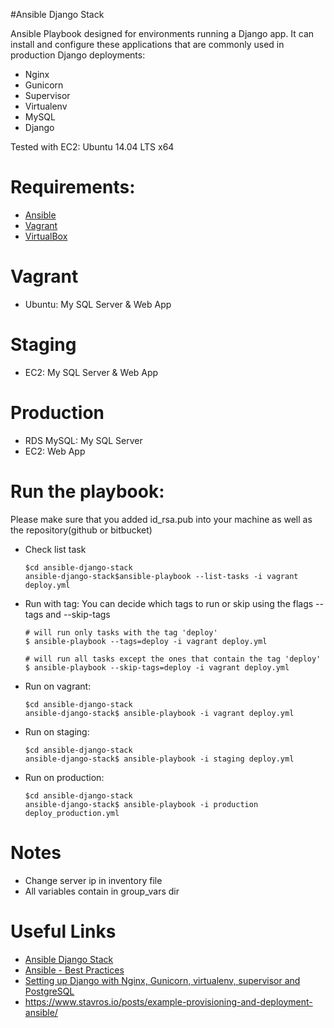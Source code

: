 #Ansible Django Stack

Ansible Playbook designed for environments running a Django app. It can install and configure these applications that are commonly used in production Django deployments:

+ Nginx
+ Gunicorn
+ Supervisor
+ Virtualenv
+ MySQL
+ Django

Tested with EC2: Ubuntu 14.04 LTS x64

Requirements:
============
+ [Ansible](http://docs.ansible.com/ansible/intro_installation.html)
+ [Vagrant](https://www.vagrantup.com/downloads.html)
+ [VirtualBox](https://www.virtualbox.org/wiki/Downloads)


Vagrant
========
+ Ubuntu: My SQL Server & Web App


Staging
========
+ EC2: My SQL Server & Web App


Production
===========
+ RDS MySQL: My SQL Server
+ EC2: Web App


Run the playbook:
=================
Please make sure that you added id_rsa.pub into your machine as well as the repository(github or bitbucket)

+ Check list task
	```
	$cd ansible-django-stack
	ansible-django-stack$ansible-playbook --list-tasks -i vagrant deploy.yml
	```

+ Run with tag: You can decide which tags to run or skip using the flags --tags <tagname> and --skip-tags <tagnames>

	```
	# will run only tasks with the tag 'deploy'
	$ ansible-playbook --tags=deploy -i vagrant deploy.yml
	```

	```
	# will run all tasks except the ones that contain the tag 'deploy'
	$ ansible-playbook --skip-tags=deploy -i vagrant deploy.yml
	```

+ Run on vagrant:
	```
	$cd ansible-django-stack
	ansible-django-stack$ ansible-playbook -i vagrant deploy.yml
	```

+ Run on staging:
	```
	$cd ansible-django-stack
	ansible-django-stack$ ansible-playbook -i staging deploy.yml
	```

+ Run on production:
	```
	$cd ansible-django-stack
	ansible-django-stack$ ansible-playbook -i production deploy_production.yml
	```

Notes
=====
+ Change server ip in inventory file
+ All variables contain in group_vars dir


Useful Links
============
+ [Ansible Django Stack](https://github.com/jcalazan/ansible-django-stack/)
+ [Ansible - Best Practices](http://docs.ansible.com/playbooks_best_practices.html)
+ [Setting up Django with Nginx, Gunicorn, virtualenv, supervisor and PostgreSQL](http://michal.karzynski.pl/blog/2013/06/09/django-nginx-gunicorn-virtualenv-supervisor/)
+ https://www.stavros.io/posts/example-provisioning-and-deployment-ansible/


